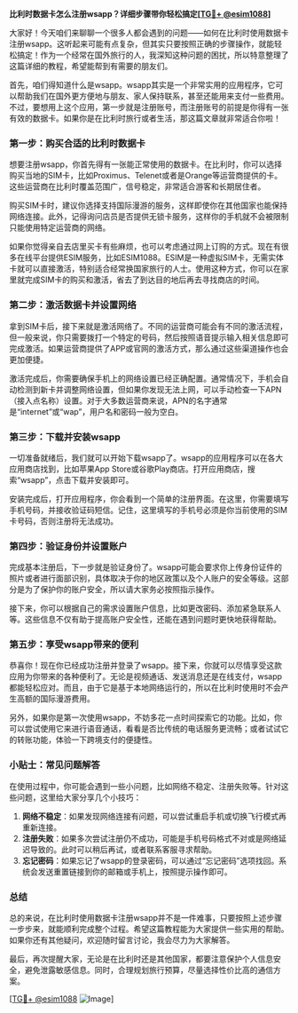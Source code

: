 **比利时数据卡怎么注册wsapp？详细步骤带你轻松搞定[[TG💪+ @esim1088](https://t.me/s/esim1088)]**

大家好！今天咱们来聊聊一个很多人都会遇到的问题——如何在比利时使用数据卡注册wsapp。这听起来可能有点复杂，但其实只要按照正确的步骤操作，就能轻松搞定！作为一个经常在国外旅行的人，我深知这种问题的困扰，所以特意整理了这篇详细的教程，希望能帮到有需要的朋友们。

首先，咱们得知道什么是wsapp。wsapp其实是一个非常实用的应用程序，它可以帮助我们在国外更方便地与朋友、家人保持联系，甚至还能用来支付一些费用。不过，要想用上这个应用，第一步就是注册账号，而注册账号的前提是你得有一张有效的数据卡。如果你是在比利时旅行或者生活，那这篇文章就非常适合你啦！

### 第一步：购买合适的比利时数据卡

想要注册wsapp，你首先得有一张能正常使用的数据卡。在比利时，你可以选择购买当地的SIM卡，比如Proximus、Telenet或者是Orange等运营商提供的卡。这些运营商在比利时覆盖范围广，信号稳定，非常适合游客和长期居住者。

购买SIM卡时，建议你选择支持国际漫游的服务，这样即使你在其他国家也能保持网络连接。此外，记得询问店员是否提供无锁卡服务，这样你的手机就不会被限制只能使用特定运营商的网络。

如果你觉得亲自去店里买卡有些麻烦，也可以考虑通过网上订购的方式。现在有很多在线平台提供ESIM服务，比如ESIM1088。ESIM是一种虚拟SIM卡，无需实体卡就可以直接激活，特别适合经常换国家旅行的人士。使用这种方式，你可以在家里就完成SIM卡的购买和激活，省去了到达目的地后再去寻找商店的时间。

### 第二步：激活数据卡并设置网络

拿到SIM卡后，接下来就是激活网络了。不同的运营商可能会有不同的激活流程，但一般来说，你只需要拨打一个特定的号码，然后按照语音提示输入相关信息即可完成激活。如果运营商提供了APP或官网的激活方式，那么通过这些渠道操作也会更加便捷。

激活完成后，你需要确保手机上的网络设置已经正确配置。通常情况下，手机会自动检测到新卡并调整网络设置，但如果你发现无法上网，可以手动检查一下APN（接入点名称）设置。对于大多数运营商来说，APN的名字通常是“internet”或“wap”，用户名和密码一般为空白。

### 第三步：下载并安装wsapp

一切准备就绪后，我们就可以开始下载wsapp了。wsapp的应用程序可以在各大应用商店找到，比如苹果App Store或谷歌Play商店。打开应用商店，搜索“wsapp”，点击下载并安装即可。

安装完成后，打开应用程序，你会看到一个简单的注册界面。在这里，你需要填写手机号码，并接收验证码短信。记住，这里填写的手机号必须是你当前使用的SIM卡号码，否则注册将无法成功。

### 第四步：验证身份并设置账户

完成基本注册后，下一步就是验证身份了。wsapp可能会要求你上传身份证件的照片或者进行面部识别，具体取决于你的地区政策以及个人账户的安全等级。这部分是为了保护你的账户安全，所以请大家务必按照指示操作。

接下来，你可以根据自己的需求设置账户信息，比如更改密码、添加紧急联系人等。这些信息不仅有助于提高账户安全性，还能在遇到问题时更快地获得帮助。

### 第五步：享受wsapp带来的便利

恭喜你！现在你已经成功注册并登录了wsapp。接下来，你就可以尽情享受这款应用为你带来的各种便利了。无论是视频通话、发送消息还是在线支付，wsapp都能轻松应对。而且，由于它是基于本地网络运行的，所以在比利时使用时不会产生高额的国际漫游费用。

另外，如果你是第一次使用wsapp，不妨多花一点时间探索它的功能。比如，你可以尝试使用它来进行语音通话，看看是否比传统的电话服务更流畅；或者试试它的转账功能，体验一下跨境支付的便捷性。

### 小贴士：常见问题解答

在使用过程中，你可能会遇到一些小问题，比如网络不稳定、注册失败等。针对这些问题，这里给大家分享几个小技巧：

1. **网络不稳定**：如果发现网络连接有问题，可以尝试重启手机或切换飞行模式再重新连接。
2. **注册失败**：如果多次尝试注册仍不成功，可能是手机号码格式不对或是网络延迟导致的。此时可以稍后再试，或者联系客服寻求帮助。
3. **忘记密码**：如果忘记了wsapp的登录密码，可以通过“忘记密码”选项找回。系统会发送重置链接到你的邮箱或手机上，按照提示操作即可。

### 总结

总的来说，在比利时使用数据卡注册wsapp并不是一件难事，只要按照上述步骤一步步来，就能顺利完成整个过程。希望这篇教程能为大家提供一些实用的帮助。如果你还有其他疑问，欢迎随时留言讨论，我会尽力为大家解答。

最后，再次提醒大家，无论是在比利时还是其他国家，都要注意保护个人信息安全，避免泄露敏感信息。同时，合理规划旅行预算，尽量选择性价比高的通信方案。

[[TG💪+ @esim1088](https://t.me/s/esim1088) ![Image](https://i.postimg.cc/4NQfJmqS/Snipaste-2025-05-13-00-14-12.png)]